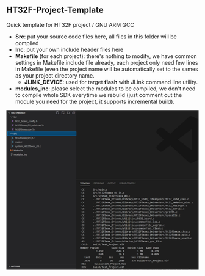 ## HT32F-Project-Template

Quick template for HT32F project / GNU ARM GCC
- **Src**: put your source code files here, all files in this folder will be compiled
- **Inc**: put your own include header files here
- **Makefile** (for each project): there's nothing to modify, we have common settings in Makefile.include file already, each project only need few lines in Makefile (even the project name will be automatically set to the sames as your project directory name.
	- **JLINK_DEVICE**: used for target **flash** with JLink command line utility.
- **modules_inc**: please select the modules to be compiled, we don't need to compile whole SDK everytime we rebuild (just comment out the module you need for the project, it supports incremental build).

![alt text](https://github.com/haindvn/HT32F-Project-Template/blob/main/screenshot.JPG)
